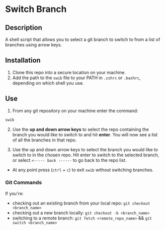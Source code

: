 # Switch Branch

## Description

A shell script that allows you to select a git branch to switch to from a list
of branches using arrow keys.

## Installation

1. Clone this repo into a secure location on your machine.
2. Add the path to the `swib` file to your PATH in `.zshrc` or `.bashrc`,
   depending on which shell you use.

## Use

1. From any git repository on your machine enter the command:

```bash
swib
```

2. Use the **up and down arrow keys** to select the repo containing the branch
   you would like to switch to and hit **enter**. You will now see a list of all
   the branches in that repo.

3. Use the up and down arrow keys to select the branch you would like to switch
   to in the chosen repo. Hit enter to switch to the selected branch, or select
   `<----- back ------` to go back to the repo list.

- At any point press (`ctrl` + `c`) to exit `swib` without switching branches.

### Git Commands

If you're:

- checking out an existing branch from your local repo:
  `git checkout <branch_name>`
- checking out a new branch locally: `git checkout -b <branch_name>`
- switching to a remote branch: `git fetch <remote_repo_name>` &&
  `git switch <branch_name>`
